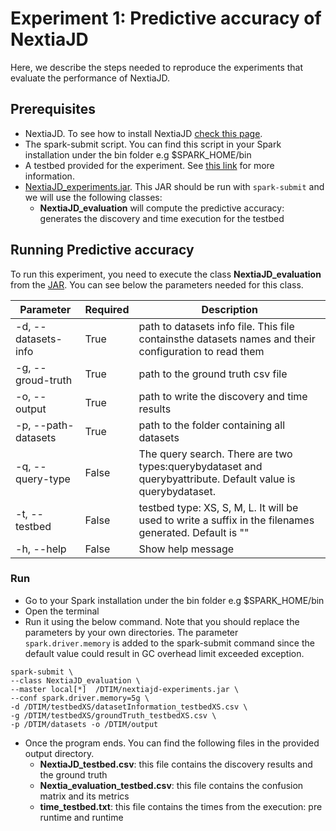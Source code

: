 # Experiment 1: Predictive accuracy of NextiaJD

Here, we describe the steps needed to reproduce the experiments that evaluate the performance of NextiaJD.

## Prerequisites

* NextiaJD. To see how to install NextiaJD [check this page](https://github.com/dtim-upc/NextiaJD#installation). 
* The spark-submit script. You can find this script in your Spark installation under the bin folder e.g $SPARK_HOME/bin
* A testbed provided for the experiment. See [this link](https://github.com/dtim-upc/NextiaJD/tree/1.0/experiments) for more information.
* [NextiaJD_experiments.jar](https://mydisk.cs.upc.edu/s/WPp7ApMzeyPc7sX/download). This JAR should be run with `spark-submit` and we will use the following classes:
    *  **NextiaJD_evaluation** will compute the predictive accuracy: generates the discovery and time execution for the testbed

## Running Predictive accuracy

To run this experiment, you need to execute the class **NextiaJD_evaluation** from the [JAR]( https://mydisk.cs.upc.edu/s/WPp7ApMzeyPc7sX/download). You can see below the parameters needed for this class.


| Parameter           | Required | Description                                                                                                 |
|---------------------|----------|-------------------------------------------------------------------------------------------------------------|
| -d, --datasets-info | True     | path to datasets info file. This file containsthe datasets names and their configuration to read them       |
| -g, --groud-truth   | True     | path to the ground truth csv file                                                                           |
| -o, --output        | True     | path to write the discovery and time results                                                                |
| -p, --path-datasets | True     | path to the folder containing all datasets                                                                  |
| -q, --query-type    | False    | The query search. There are two types:querybydataset and querybyattribute. Default value is querybydataset. |
| -t, --testbed       | False    | testbed type: XS, S, M, L. It will be used to write a suffix in the filenames generated. Default is ""      |
| -h, --help          | False    | Show help message                                                                                           |

### Run

* Go to your Spark installation under the bin folder e.g $SPARK_HOME/bin
* Open the terminal
* Run it using the below command. Note that you should replace the parameters by your own directories. The parameter `spark.driver.memory` is added to the spark-submit command since the default value could result in GC overhead limit exceeded exception.

```
spark-submit \
--class NextiaJD_evaluation \
--master local[*]  /DTIM/nextiajd-experiments.jar \
--conf spark.driver.memory=5g \
-d /DTIM/testbedXS/datasetInformation_testbedXS.csv \
-g /DTIM/testbedXS/groundTruth_testbedXS.csv \
-p /DTIM/datasets -o /DTIM/output
```
* Once the program ends. You can find the following files in the provided output directory.
    *  **NextiaJD_testbed.csv**: this file contains the discovery results and the ground truth
    *  **Nextia\_evaluation_testbed.csv**: this file contains the confusion matrix and its metrics
    *  **time_testbed.txt**: this file contains the times from the execution: pre runtime and runtime
